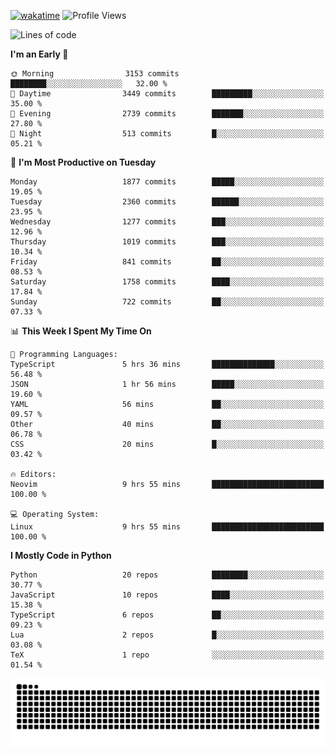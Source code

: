 [![wakatime](https://wakatime.com/badge/user/b920b284-3cde-4cd4-b72e-f7f22d050b16.svg)](https://wakatime.com/@b920b284-3cde-4cd4-b72e-f7f22d050b16)
![Profile Views](http://img.shields.io/badge/Profile%20Views-4586-blue)
<!--START_SECTION:waka-->
![Lines of code](https://img.shields.io/badge/From%20Hello%20World%20I%27ve%20Written-8.9%20million%20lines%20of%20code-blue)

**I'm an Early 🐤** 

```text
🌞 Morning                3153 commits        ████████░░░░░░░░░░░░░░░░░   32.00 % 
🌆 Daytime                3449 commits        █████████░░░░░░░░░░░░░░░░   35.00 % 
🌃 Evening                2739 commits        ███████░░░░░░░░░░░░░░░░░░   27.80 % 
🌙 Night                  513 commits         █░░░░░░░░░░░░░░░░░░░░░░░░   05.21 % 
```
📅 **I'm Most Productive on Tuesday** 

```text
Monday                   1877 commits        █████░░░░░░░░░░░░░░░░░░░░   19.05 % 
Tuesday                  2360 commits        ██████░░░░░░░░░░░░░░░░░░░   23.95 % 
Wednesday                1277 commits        ███░░░░░░░░░░░░░░░░░░░░░░   12.96 % 
Thursday                 1019 commits        ███░░░░░░░░░░░░░░░░░░░░░░   10.34 % 
Friday                   841 commits         ██░░░░░░░░░░░░░░░░░░░░░░░   08.53 % 
Saturday                 1758 commits        ████░░░░░░░░░░░░░░░░░░░░░   17.84 % 
Sunday                   722 commits         ██░░░░░░░░░░░░░░░░░░░░░░░   07.33 % 
```


📊 **This Week I Spent My Time On** 

```text
💬 Programming Languages: 
TypeScript               5 hrs 36 mins       ██████████████░░░░░░░░░░░   56.48 % 
JSON                     1 hr 56 mins        █████░░░░░░░░░░░░░░░░░░░░   19.60 % 
YAML                     56 mins             ██░░░░░░░░░░░░░░░░░░░░░░░   09.57 % 
Other                    40 mins             ██░░░░░░░░░░░░░░░░░░░░░░░   06.78 % 
CSS                      20 mins             █░░░░░░░░░░░░░░░░░░░░░░░░   03.42 % 

🔥 Editors: 
Neovim                   9 hrs 55 mins       █████████████████████████   100.00 % 

💻 Operating System: 
Linux                    9 hrs 55 mins       █████████████████████████   100.00 % 
```

**I Mostly Code in Python** 

```text
Python                   20 repos            ████████░░░░░░░░░░░░░░░░░   30.77 % 
JavaScript               10 repos            ████░░░░░░░░░░░░░░░░░░░░░   15.38 % 
TypeScript               6 repos             ██░░░░░░░░░░░░░░░░░░░░░░░   09.23 % 
Lua                      2 repos             █░░░░░░░░░░░░░░░░░░░░░░░░   03.08 % 
TeX                      1 repo              ░░░░░░░░░░░░░░░░░░░░░░░░░   01.54 % 
```




<!--END_SECTION:waka-->
![Snake animation](https://raw.githubusercontent.com/timmypidashev/timmypidashev/main/commits.svg)
